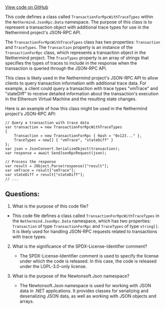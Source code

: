 [View code on GitHub](https://github.com/nethermindeth/nethermind/Nethermind.JsonRpc/Data/TransactionForRpcWithTraceTypes.cs)

This code defines a class called `TransactionForRpcWithTraceTypes` within the `Nethermind.JsonRpc.Data` namespace. The purpose of this class is to represent a transaction object with additional trace types for use in the Nethermind project's JSON-RPC API.

The `TransactionForRpcWithTraceTypes` class has two properties: `Transaction` and `TraceTypes`. The `Transaction` property is an instance of the `TransactionForRpc` class, which represents a transaction object in the Nethermind project. The `TraceTypes` property is an array of strings that specifies the types of traces to include in the response when the transaction is queried through the JSON-RPC API.

This class is likely used in the Nethermind project's JSON-RPC API to allow clients to query transaction information with additional trace data. For example, a client could query a transaction with trace types "vmTrace" and "stateDiff" to receive detailed information about the transaction's execution in the Ethereum Virtual Machine and the resulting state changes.

Here is an example of how this class might be used in the Nethermind project's JSON-RPC API:

```
// Query a transaction with trace data
var transaction = new TransactionForRpcWithTraceTypes
{
    Transaction = new TransactionForRpc { Hash = "0x123..." },
    TraceTypes = new[] { "vmTrace", "stateDiff" }
};
var json = JsonConvert.SerializeObject(transaction);
var response = await SendJsonRpcRequest(json);

// Process the response
var result = JObject.Parse(response)["result"];
var vmTrace = result["vmTrace"];
var stateDiff = result["stateDiff"];
// ...
```
## Questions: 
 1. What is the purpose of this code file?
   - This code file defines a class called `TransactionForRpcWithTraceTypes` in the `Nethermind.JsonRpc.Data` namespace, which has two properties: `Transaction` of type `TransactionForRpc` and `TraceTypes` of type `string[]`. It is likely used for handling JSON-RPC requests related to transactions with trace types.

2. What is the significance of the SPDX-License-Identifier comment?
   - The SPDX-License-Identifier comment is used to specify the license under which the code is released. In this case, the code is released under the LGPL-3.0-only license.

3. What is the purpose of the Newtonsoft.Json namespace?
   - The Newtonsoft.Json namespace is used for working with JSON data in .NET applications. It provides classes for serializing and deserializing JSON data, as well as working with JSON objects and arrays.